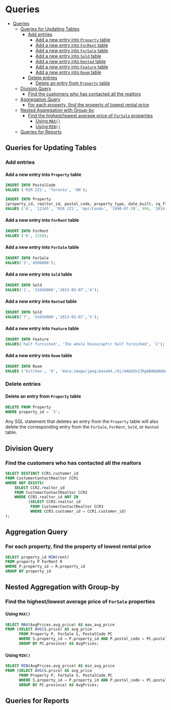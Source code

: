 # Queries

- [Queries](#queries)
  - [Queries for Updating Tables](#queries-for-updating-tables)
    - [Add entries](#add-entries)
      - [Add a new entry into `Property` table](#add-a-new-entry-into-property-table)
      - [Add a new entry into `ForRent` table](#add-a-new-entry-into-forrent-table)
      - [Add a new entry into `ForSale` table](#add-a-new-entry-into-forsale-table)
      - [Add a new entry into `Sold` table](#add-a-new-entry-into-sold-table)
      - [Add a new entry into `Rented` table](#add-a-new-entry-into-rented-table)
      - [Add a new entry into `Feature` table](#add-a-new-entry-into-feature-table)
      - [Add a new entry into `Room` table](#add-a-new-entry-into-room-table)
    - [Delete entries](#delete-entries)
      - [Delete an entry from `Property` table](#delete-an-entry-from-property-table)
  - [Division Query](#division-query)
    - [Find the customers who has contacted all the realtors](#find-the-customers-who-has-contacted-all-the-realtors)
  - [Aggregation Query](#aggregation-query)
    - [For each property, find the property of lowest rental price](#for-each-property-find-the-property-of-lowest-rental-price)
  - [Nested Aggregation with Group-by](#nested-aggregation-with-group-by)
    - [Find the highest/lowest average price of `ForSale` properties](#find-the-highestlowest-average-price-of-forsale-properties)
      - [Using `MAX()`](#using-max)
      - [Using `MIN()`](#using-min)
  - [Queries for Reports](#queries-for-reports)

## Queries for Updating Tables

### Add entries

#### Add a new entry into `Property` table

```sql
INSERT INTO PostalCode
VALUES ('M2R 2Z1', 'Toronto', 'ON');

INSERT INTO Property
(property_id, realtor_id, postal_code, property_type, date_built, sq_ft, date_added, num_beds, num_baths, address)
VALUES ('6', '12345', 'M2R 2Z1', 'Apt/Condo', '1990-07-29', 999, '2014-03-01', 1, 1, '305-135 Antibes Drive');
```

#### Add a new entry into `ForRent` table

```sql
INSERT INTO ForRent
VALUES ('6', 1250);
```

#### Add a new entry into `ForSale` table

```sql
INSERT INTO ForSale
VALUES('3','4500000');
```

#### Add a new entry into `Sold` table

```sql
INSERT INTO Sold
VALUES('1', '23456800','2012-03-07','4');
```

#### Add a new entry into `Rented` table

```sql
INSERT INTO Sold
VALUES('7', '54456000','2013-03-07','5');
```

#### Add a new entry into `Feature` table

```sql
INSERT INTO Feature
VALUES('half furnished', 'The whole house/apt\r half furnished', '2');
```

#### Add a new entry into `Room` table

```sql
INSERT INTO Room
VALUES ('Kitchen', '6', 'data:image/jpeg;base64,/9j/4AAQSkZJRgABAQAAAQABAAD/2wCEAAkGBxISEhUSEhIWFRU')
```

### Delete entries

#### Delete an entry from `Property` table

```sql
DELETE FROM Property
WHERE property_id = '3';
```

Any SQL statement that deletes an entry from the `Property` table will also delete the corresponding entry from  the `ForSale`, `ForRent`, `Sold`, or `Rented` table.

## Division Query

### Find the customers who has contacted all the realtors

```sql
SELECT DISTINCT CCR1.customer_id
FROM CustomerContactRealtor CCR1
WHERE NOT EXISTS(
    SELECT CCR2.realtor_id
    FROM CustomerContactRealtor CCR2
    WHERE CCR2.realtor_id NOT IN
          (SELECT CCR3.realtor_id
           FROM CustomerContactRealtor CCR3
           WHERE CCR3.customer_id = CCR1.customer_id)
);
```

## Aggregation Query

### For each property, find the property of lowest rental price

```sql
SELECT property_id MIN(rent)
FROM property P ForRent R
WHERE P.property_id = R.property_id
GROUP BY property_id
```

## Nested Aggregation with Group-by

### Find the highest/lowest average price of `ForSale` properties

#### Using `MAX()`

```sql
SELECT MAX(AvgPrices.avg_price) AS max_avg_price
FROM (SELECT AVG(S.price) AS avg_price
      FROM Property P, ForSale S, PostalCode PC
      WHERE S.property_id = P.property_id AND P.postal_code = PC.postal_code
      GROUP BY PC.province) AS AvgPrices;
```

#### Using `MIN()`

```sql
SELECT MIN(AvgPrices.avg_price) AS min_avg_price
FROM (SELECT AVG(S.price) AS avg_price
      FROM Property P, ForSale S, PostalCode PC
      WHERE S.property_id = P.property_id AND P.postal_code = PC.postal_code
      GROUP BY PC.province) AS AvgPrices;
```

## Queries for Reports
